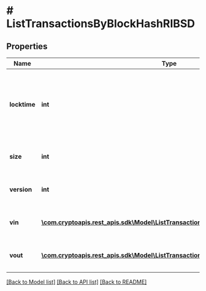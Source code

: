 # # ListTransactionsByBlockHashRIBSD

## Properties

Name | Type | Description | Notes
------------ | ------------- | ------------- | -------------
**locktime** | **int** | Represents the time at which a particular transaction can be added to the blockchain. |
**size** | **int** | Represents the total size of this transaction. |
**version** | **int** | Represents transaction version number. |
**vin** | [**\com.cryptoapis.rest_apis.sdk\Model\ListTransactionsByBlockHashRIBSDVinInner[]**](ListTransactionsByBlockHashRIBSDVinInner.md) | Represents the transaction inputs. |
**vout** | [**\com.cryptoapis.rest_apis.sdk\Model\ListTransactionsByBlockHashRIBSDVoutInner[]**](ListTransactionsByBlockHashRIBSDVoutInner.md) | Represents the transaction outputs. |

[[Back to Model list]](../../README.md#models) [[Back to API list]](../../README.md#endpoints) [[Back to README]](../../README.md)
